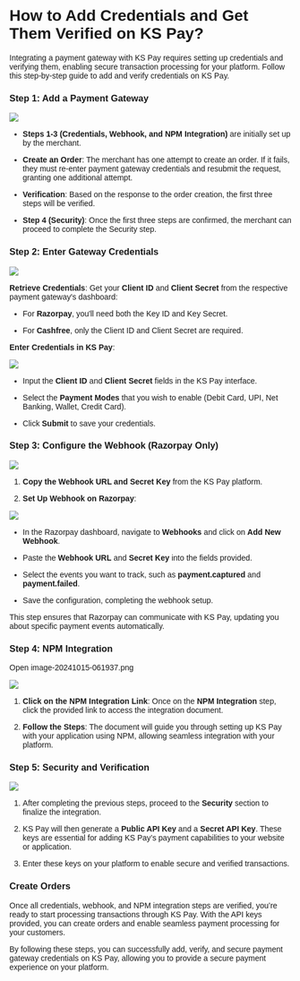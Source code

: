 <style>  body { font-family: "Source Sans 3", sans-serif!important; }</style>
<link href="https://fonts.googleapis.com/css2?family=Source+Sans+3:ital,wght@0,200..900;1,200..900&display=swap" rel="stylesheet">    
<link rel="stylesheet" href="https://fonts.googleapis.com/icon?family=Material+Icons">

# How to Add Credentials and Get Them Verified on KS Pay?

Integrating a payment gateway with KS Pay requires setting up credentials and verifying them, enabling secure transaction processing for your platform. Follow this step-by-step guide to add and verify credentials on KS Pay.

### **Step 1: Add a Payment Gateway**

![](https://docs-images-kalp-studio.s3.ap-south-1.amazonaws.com/KS+Pay+articles+stg/add+creds/ac1.png)

-   **Steps 1-3 (Credentials, Webhook, and NPM Integration)** are initially set up by the merchant.
    
-   **Create an Order**: The merchant has one attempt to create an order. If it fails, they must re-enter payment gateway credentials and resubmit the request, granting one additional attempt.
    
-   **Verification**: Based on the response to the order creation, the first three steps will be verified.
    
-   **Step 4 (Security)**: Once the first three steps are confirmed, the merchant can proceed to complete the Security step.
    

### **Step 2: Enter Gateway Credentials**


![](https://docs-images-kalp-studio.s3.ap-south-1.amazonaws.com/KS+Pay+articles+stg/add+creds/ac2.png)

**Retrieve Credentials**: Get your **Client ID** and **Client Secret** from the respective payment gateway's dashboard:

-   For **Razorpay**, you'll need both the Key ID and Key Secret.
    
-   For **Cashfree**, only the Client ID and Client Secret are required.
    

**Enter Credentials in KS Pay**:

![](https://docs-images-kalp-studio.s3.ap-south-1.amazonaws.com/KS+Pay+articles+stg/add+creds/ac3.png)

-   Input the **Client ID** and **Client Secret** fields in the KS Pay interface.
    
-   Select the **Payment Modes** that you wish to enable (Debit Card, UPI, Net Banking, Wallet, Credit Card).
    
-   Click **Submit** to save your credentials.
    

### **Step 3: Configure the Webhook (Razorpay Only)**

![](https://docs-images-kalp-studio.s3.ap-south-1.amazonaws.com/KS+Pay+articles+stg/add+creds/ac4.png)

1.  **Copy the Webhook URL and Secret Key** from the KS Pay platform.
    
2.  **Set Up Webhook on Razorpay**:
    

![](https://docs-images-kalp-studio.s3.ap-south-1.amazonaws.com/KS+Pay+articles+stg/add+creds/ac5.png)

-   In the Razorpay dashboard, navigate to **Webhooks** and click on **Add New Webhook**.
    
-   Paste the **Webhook URL** and **Secret Key** into the fields provided.
    
-   Select the events you want to track, such as **payment.captured** and **payment.failed**.
    
-   Save the configuration, completing the webhook setup.
    

This step ensures that Razorpay can communicate with KS Pay, updating you about specific payment events automatically.

### **Step 4: NPM Integration**

Open image-20241015-061937.png

![](https://docs-images-kalp-studio.s3.ap-south-1.amazonaws.com/KS+Pay+articles+stg/add+creds/ac6.png)

1.  **Click on the NPM Integration Link**: Once on the **NPM Integration** step, click the provided link to access the integration document.
    
2.  **Follow the Steps**: The document will guide you through setting up KS Pay with your application using NPM, allowing seamless integration with your platform.
    

### **Step 5: Security and Verification**

![](https://docs-images-kalp-studio.s3.ap-south-1.amazonaws.com/KS+Pay+articles+stg/add+creds/ac7.png)

1.  After completing the previous steps, proceed to the **Security** section to finalize the integration.
    
2.  KS Pay will then generate a **Public API Key** and a **Secret API Key**. These keys are essential for adding KS Pay’s payment capabilities to your website or application.
    
3.  Enter these keys on your platform to enable secure and verified transactions.
    

### **Create Orders**

Once all credentials, webhook, and NPM integration steps are verified, you’re ready to start processing transactions through KS Pay. With the API keys provided, you can create orders and enable seamless payment processing for your customers.

By following these steps, you can successfully add, verify, and secure payment gateway credentials on KS Pay, allowing you to provide a secure payment experience on your platform.